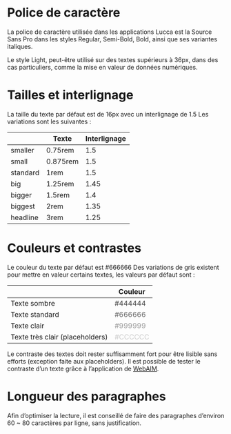 # Police de caractère

La police de caractère utilisée dans les applications Lucca est la Source Sans Pro dans les styles Regular, Semi-Bold, Bold, ainsi que ses variantes italiques.

Le style Light, peut-être utilisé sur des textes supérieurs à 36px, dans des cas particuliers, comme la mise en valeur de données numériques.

# Tailles et interlignage

La taille du texte par défaut est de 16px avec un interlignage de 1.5
Les variations sont les suivantes :

|          | Texte    | Interlignage |
|----------|----------|--------------|
| smaller  | 0.75rem  | 1.5          |
| small    | 0.875rem | 1.5          |
| standard | 1rem     | 1.5          |
| big      | 1.25rem  | 1.45         |
| bigger   | 1.5rem   | 1.4          |
| biggest  | 2rem     | 1.35         |
| headline | 3rem     | 1.25         |

# Couleurs et contrastes

Le couleur du texte par défaut est #666666
Des variations de gris existent pour mettre en valeur certains textes, les valeurs par défaut sont :

|                                 | Couleur |
|---------------------------------|---------|
| Texte sombre                    | <span style="color:#444">#444444</span> |
| Texte standard                  | <span style="color:#666">#666666</span> |
| Texte clair                     | <span style="color:#999">#999999</span> |
| Texte très clair (placeholders) | <span style="color:#CCC">#CCCCCC</span> |

Le contraste des textes doit rester suffisamment fort pour être lisible sans efforts (exception faite aux placeholders). Il est possible de tester le contraste d’un texte grâce à l’application de [WebAIM](https://webaim.org/resources/contrastchecker/).  

# Longueur des paragraphes

Afin d’optimiser la lecture, il est conseillé de faire des paragraphes d’environ 60 ~ 80 caractères par ligne, sans justification.

